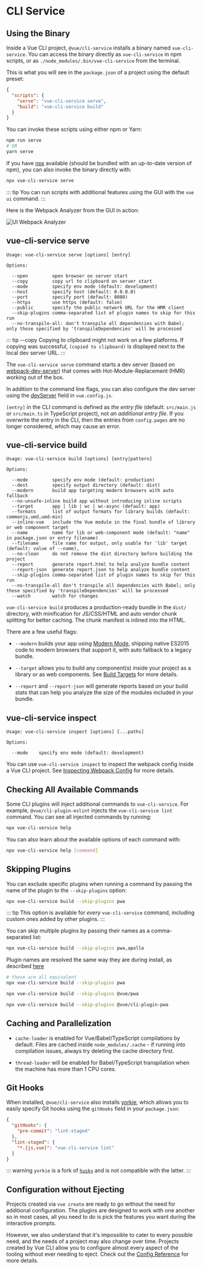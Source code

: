# CLI Service

## Using the Binary

Inside a Vue CLI project, `@vue/cli-service` installs a binary named `vue-cli-service`. You can access the binary directly as `vue-cli-service` in npm scripts, or as `./node_modules/.bin/vue-cli-service` from the terminal.

This is what you will see in the `package.json` of a project using the default preset:

``` json
{
  "scripts": {
    "serve": "vue-cli-service serve",
    "build": "vue-cli-service build"
  }
}
```

You can invoke these scripts using either npm or Yarn:

``` bash
npm run serve
# OR
yarn serve
```

If you have [npx](https://github.com/npm/npx) available (should be bundled with an up-to-date version of npm), you can also invoke the binary directly with:

``` bash
npx vue-cli-service serve
```

::: tip
You can run scripts with additional features using the GUI with the `vue ui` command.
:::

Here is the Webpack Analyzer from the GUI in action:

![UI Webpack Analyzer](/ui-analyzer.png)

## vue-cli-service serve

```
Usage: vue-cli-service serve [options] [entry]

Options:

  --open         open browser on server start
  --copy         copy url to clipboard on server start
  --mode         specify env mode (default: development)
  --host         specify host (default: 0.0.0.0)
  --port         specify port (default: 8080)
  --https        use https (default: false)
  --public       specify the public network URL for the HMR client
  --skip-plugins comma-separated list of plugin names to skip for this run
  --no-transpile-all: don't transpile all dependencies with Babel; only those specified by 'transpileDependencies' will be processed
```

::: tip --copy
Copying to clipboard might not work on a few platforms.
If copying was successful, `(copied to clipboard)` is displayed next to the local dev server URL.
:::

The `vue-cli-service serve` command starts a dev server (based on [webpack-dev-server](https://github.com/webpack/webpack-dev-server)) that comes with Hot-Module-Replacement (HMR) working out of the box.

In addition to the command line flags, you can also configure the dev server using the [devServer](../config/#devserver) field in `vue.config.js`.

`[entry]` in the CLI command is defined as *the entry file* (default: `src/main.js` or `src/main.ts` in TypeScript project), not *an additional entry file*. If you overwrite the entry in the CLI, then the entries from `config.pages` are no longer considered, which may cause an error.

## vue-cli-service build

```
Usage: vue-cli-service build [options] [entry|pattern]

Options:

  --mode         specify env mode (default: production)
  --dest         specify output directory (default: dist)
  --modern       build app targeting modern browsers with auto fallback
  --no-unsafe-inline build app without introducing inline scripts
  --target       app | lib | wc | wc-async (default: app)
  --formats      list of output formats for library builds (default: commonjs,umd,umd-min)
  --inline-vue   include the Vue module in the final bundle of library or web component target
  --name         name for lib or web-component mode (default: "name" in package.json or entry filename)
  --filename     file name for output, only usable for 'lib' target (default: value of --name),
  --no-clean     do not remove the dist directory before building the project
  --report       generate report.html to help analyze bundle content
  --report-json  generate report.json to help analyze bundle content
  --skip-plugins comma-separated list of plugin names to skip for this run
  --no-transpile-all don't transpile all dependencies with Babel; only those specified by 'transpileDependencies' will be processed
  --watch        watch for changes
```

`vue-cli-service build` produces a production-ready bundle in the `dist/` directory, with minification for JS/CSS/HTML and auto vendor chunk splitting for better caching. The chunk manifest is inlined into the HTML.

There are a few useful flags:

- `--modern` builds your app using [Modern Mode](./browser-compatibility.md#modern-mode), shipping native ES2015 code to modern browsers that support it, with auto fallback to a legacy bundle.

- `--target` allows you to build any component(s) inside your project as a library or as web components. See [Build Targets](./build-targets.md) for more details.

- `--report` and `--report-json` will generate reports based on your build stats that can help you analyze the size of the modules included in your bundle.

## vue-cli-service inspect

```
Usage: vue-cli-service inspect [options] [...paths]

Options:

  --mode    specify env mode (default: development)
```

You can use `vue-cli-service inspect` to inspect the webpack config inside a Vue CLI project. See [Inspecting Webpack Config](./webpack.md#inspecting-the-project-s-webpack-config) for more details.

## Checking All Available Commands

Some CLI plugins  will inject additional commands to `vue-cli-service`. For example, `@vue/cli-plugin-eslint` injects the `vue-cli-service lint` command. You can see all injected commands by running:

``` bash
npx vue-cli-service help
```

You can also learn about the available options of each command with:

``` bash
npx vue-cli-service help [command]
```

## Skipping Plugins

You can exclude specific plugins when running a command by passing the name of the plugin to the `--skip-plugins` option:

```bash
npx vue-cli-service build --skip-plugins pwa
```

::: tip
This option is available for _every_ `vue-cli-service` command, including custom ones added by other plugins.
:::

You can skip multiple plugins by passing their names as a comma-separated list:

```bash
npx vue-cli-service build --skip-plugins pwa,apollo
```

Plugin names are resolved the same way they are during install, as described [here](./plugins-and-presets.md#installing-plugins-in-an-existing-project)

``` bash
# these are all equivalent
npx vue-cli-service build --skip-plugins pwa

npx vue-cli-service build --skip-plugins @vue/pwa

npx vue-cli-service build --skip-plugins @vue/cli-plugin-pwa
```

## Caching and Parallelization

- `cache-loader` is enabled for Vue/Babel/TypeScript compilations by default. Files are cached inside `node_modules/.cache` - if running into compilation issues, always try deleting the cache directory first.

- `thread-loader` will be enabled for Babel/TypeScript transpilation when the machine has more than 1 CPU cores.

## Git Hooks

When installed, `@vue/cli-service` also installs [yorkie](https://github.com/yyx990803/yorkie), which allows you to easily specify Git hooks using the `gitHooks` field in your `package.json`:

``` json
{
  "gitHooks": {
    "pre-commit": "lint-staged"
  },
  "lint-staged": {
    "*.{js,vue}": "vue-cli-service lint"
  }
}
```

::: warning
`yorkie` is a fork of [`husky`](https://github.com/typicode/husky) and is not compatible with the latter.
:::

## Configuration without Ejecting

Projects created via `vue create` are ready to go without the need for additional configuration. The plugins are designed to work with one another so in most cases, all you need to do is pick the features you want during the interactive prompts.

However, we also understand that it's impossible to cater to every possible need, and the needs of a project may also change over time. Projects created by Vue CLI allow you to configure almost every aspect of the tooling without ever needing to eject. Check out the [Config Reference](../config/) for more details.
